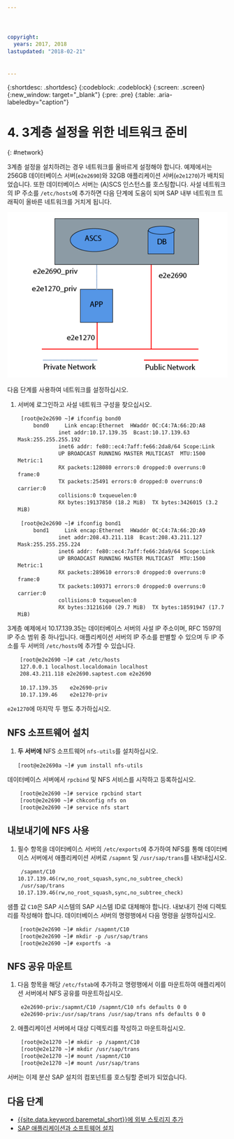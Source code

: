 ```yaml
---



copyright:
  years: 2017, 2018
lastupdated: "2018-02-21"


---
```


{:shortdesc: .shortdesc}
{:codeblock: .codeblock}
{:screen: .screen}
{:new_window: target="_blank"}
{:pre: .pre}
{:table: .aria-labeledby="caption"}

# 4. 3계층 설정을 위한 네트워크 준비
{: #network}

3계층 설정을 설치하려는 경우 네트워크를 올바르게 설정해야 합니다. 예제에서는 256GB 데이터베이스 서버(`e2e2690`)와 32GB 애플리케이션 서버(`e2e1270`)가 배치되었습니다. 또한 데이터베이스 서버는 (A)SCS 인스턴스를 호스팅합니다. 사설 네트워크의 IP 주소를 `/etc/hosts`에 추가하면 다음 단계에 도움이 되며 SAP 내부 네트워크 트래픽이 올바른 네트워크를 거치게 됩니다.

![그림 1. 3계층 설정 샘플](/images/network-01.png "3계층 설정 샘플")

다음 단계를 사용하여 네트워크를 설정하십시오.

1. 서버에 로그인하고 사설 네트워크 구성을 찾으십시오.

        [root@e2e2690 ~]# ifconfig bond0
            bond0	  Link encap:Ethernet  HWaddr 0C:C4:7A:66:2D:A8
                    inet addr:10.17.139.35  Bcast:10.17.139.63 Mask:255.255.255.192
                    inet6 addr: fe80::ec4:7aff:fe66:2da8/64 Scope:Link
                    UP BROADCAST RUNNING MASTER MULTICAST  MTU:1500  Metric:1
                    RX packets:128080 errors:0 dropped:0 overruns:0 frame:0
                    TX packets:25491 errors:0 dropped:0 overruns:0 carrier:0
                    collisions:0 txqueuelen:0
                    RX bytes:19137850 (18.2 MiB)  TX bytes:3426015 (3.2 MiB)

        [root@e2e2690 ~]# ifconfig bond1
            bond1	  Link encap:Ethernet  HWaddr 0C:C4:7A:66:2D:A9
                    inet addr:208.43.211.118  Bcast:208.43.211.127 Mask:255.255.255.224
                    inet6 addr: fe80::ec4:7aff:fe66:2da9/64 Scope:Link
                    UP BROADCAST RUNNING MASTER MULTICAST  MTU:1500  Metric:1
                    RX packets:289610 errors:0 dropped:0 overruns:0 frame:0
                    TX packets:109371 errors:0 dropped:0 overruns:0 carrier:0
                    collisions:0 txqueuelen:0
                    RX bytes:31216160 (29.7 MiB)  TX bytes:18591947 (17.7 MiB)

3계층 예제에서 10.17.139.35는 데이터베이스 서버의 사설 IP 주소이며, RFC 1597의 IP 주소 범위 중 하나입니다. 애플리케이션 서버의 IP 주소를 판별할 수 있으며 두 IP 주소를 두 서버의 `/etc/hosts`에 추가할 수 있습니다.

        [root@e2e2690 ~]# cat /etc/hosts
        127.0.0.1 localhost.localdomain localhost
        208.43.211.118 e2e2690.saptest.com e2e2690
        
        10.17.139.35    e2e2690-priv
        10.17.139.46    e2e1270-priv

`e2e1270`에 마지막 두 행도 추가하십시오.

## NFS 소프트웨어 설치

1. **두 서버에** NFS 소프트웨어 `nfs-utils`를 설치하십시오.

      `[root@e2e2690a ~]# yum install nfs-utils`

데이터베이스 서버에서 `rpcbind` 및 NFS 서비스를 시작하고 등록하십시오.

        [root@e2e2690 ~]# service rpcbind start
        [root@e2e2690 ~]# chkconfig nfs on
        [root@e2e2690 ~]# service nfs start

## 내보내기에 NFS 사용

1. 필수 항목을 데이터베이스 서버의 `/etc/exports`에 추가하여 NFS를 통해 데이터베이스 서버에서 애플리케이션 서버로 `/sapmnt` 및 `/usr/sap/trans`를 내보내십시오.

        /sapmnt/C10		10.17.139.46(rw,no_root_squash,sync,no_subtree_check)
        /usr/sap/trans	10.17.139.46(rw,no_root_squash,sync,no_subtree_check)

샘플 값 `C10`은 SAP 시스템의 SAP 시스템 ID로 대체해야 합니다. 내보내기 전에 디렉토리를 작성해야 합니다. 데이터베이스 서버의 명령행에서 다음 명령을 실행하십시오.

        [root@e2e2690 ~]# mkdir /sapmnt/C10
        [root@e2e2690 ~]# mkdir -p /usr/sap/trans
        [root@e2e2690 ~]# exportfs -a

## NFS 공유 마운트

1. 다음 항목을 해당 `/etc/fstab`에 추가하고 명령행에서 이를 마운트하여 애플리케이션 서버에서 NFS 공유를 마운트하십시오.

        e2e2690-priv:/sapmnt/C10 /sapmnt/C10 nfs defaults 0 0
        e2e2690-priv:/usr/sap/trans /usr/sap/trans nfs defaults 0 0

2. 애플리케이션 서버에서 대상 디렉토리를 작성하고 마운트하십시오.

        [root@e2e1270 ~]# mkdir -p /sapmnt/C10
        [root@e2e1270 ~]# mkdir /usr/sap/trans
        [root@e2e1270 ~]# mount /sapmnt/C10
        [root@e2e1270 ~]# mount /usr/sap/trans

서버는 이제 분산 SAP 설치의 컴포넌트를 호스팅할 준비가 되었습니다. 

## 다음 단계

  * [{{site.data.keyword.baremetal_short}}에 외부 스토리지 추가](/docs/infrastructure/sap-netweaver-rhel-qrg/rhel-provisioning-external-storage-to-server.html)
  * [SAP 애플리케이션과 소프트웨어 설치](/docs/infrastructure/sap-netweaver-rhel-qrg/rhel-installing-your-SAP-landscape.html)
